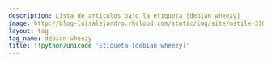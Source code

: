 ```yaml
---
description: Lista de artículos bajo la etiqueta [debian wheezy]
image: http://blog-luisalejandro.rhcloud.com/static/img/site/mstile-310x310.png
layout: tag
tag_name: debian-wheezy
title: !!python/unicode 'Etiqueta [debian wheezy]'
---
```

